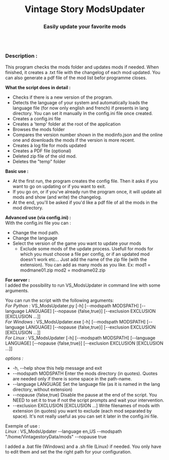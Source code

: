 # <p align="center">Vintage Story ModsUpdater</p>
### <p align="center">Easily update your favorite mods</p>
<br><br>

### Description :
This program checks the mods folder and updates mods if needed. When finished, it creates a .txt file with the changelog of each mod updated.
You can also generate a pdf file of the mod list befor programme closes.

**What the script does in detail :**
* Checks if there is a new version of the program.
* Detects the language of your system and automatically loads the language file (for now only english and french) if presents in lang directory. You can set it manually in the config.ini file once created.
* Creates a config.ini file
* Creates a 'temp' folder at the root of the application
* Browses the mods folder
* Compares the version number shown in the modinfo.json and the online one and downloads the mods if the version is more recent.
* Creates à log file for mods updated
* Creates a PDF file (optional)
* Deleted zip file of the old mod.
* Deletes the "temp" folder

**Basic use :**
* At the first run, the program creates the config file. Then it asks if you want to go on updating or if you want to exit.
* If you go on, or if you've already run the program once, it will update all mods and show (and write) the changelog.
* At the end, you'll be asked if you'd like a pdf file of all the mods in the mod directory.

**Advanced use (via config.ini) :**  
With the config.ini file you can :
* Change the mod path.
* Change the language
* Select the version of the game you want to update your mods
  * Exclude some mods of the update process. Usefull for mods for which you must choose a file per config, or if an updated mod doesn't work etc... Just add the name of the zip file (with the extension). You can add as many mods as you like.
          Ex:   mod1 = modmane01.zip
                mod2 = modname02.zip

**For server :**  
I added the possibility to run VS_ModsUpdater in command line with some arguments.  

You can run the script with the following arguments:  
*For Python :*
VS_ModsUpdater.py [-h] [--modspath MODSPATH] [--language LANGUAGE] [--nopause {false,true}] [--exclusion EXCLUSION [EXCLUSION ...]]  
*For Windows :*
VS_ModsUpdater.exe [-h] [--modspath MODSPATH] [--language LANGUAGE] [--nopause {false,true}] [--exclusion EXCLUSION [EXCLUSION ...]]  
*For Linux :*
VS_ModsUpdater [-h] [--modspath MODSPATH] [--language LANGUAGE] [--nopause {false,true}] [--exclusion EXCLUSION [EXCLUSION ...]]  

*options :*  
- -h, --help show this help message and exit  
- --modspath MODSPATH Enter the mods directory (in quotes). Quotes are needed only if there is some space in the path-name.
- --language LANGUAGE Set the language file (as it is named in the lang directory, without extension)
- --nopause {false,true} Disable the pause at the end of the script. You NEED to set it to true if not the script prompts and wait your intervention.
- --exclusion EXCLUSION [EXCLUSION ...] Write filenames of mods with extension (in quotes) you want to exclude (each mod separated by space). It's not really useful as you can set it later in the config.ini file.

Exemple of use :  
*Linux :* VS_ModsUpdater --language en_US --modspath "/home/VintagestoryData/mods" --nopause true  

I added  a .bat file (Windows) and a .sh file (Linux) if needed. You only have to edit them and set the the right path for your configuration.